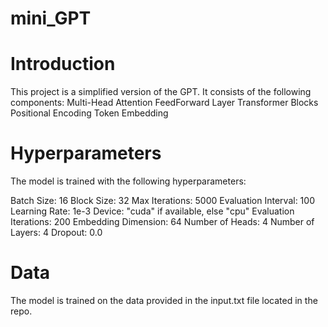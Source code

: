 # mini_GPT
# Introduction
This project is a simplified version of the GPT. It consists of the following components:
Multi-Head Attention
FeedForward Layer
Transformer Blocks
Positional Encoding
Token Embedding

# Hyperparameters
The model is trained with the following hyperparameters:

Batch Size: 16
Block Size: 32
Max Iterations: 5000
Evaluation Interval: 100
Learning Rate: 1e-3
Device: "cuda" if available, else "cpu"
Evaluation Iterations: 200
Embedding Dimension: 64
Number of Heads: 4
Number of Layers: 4
Dropout: 0.0

# Data
The model is trained on the data provided in the input.txt file located in the repo.
